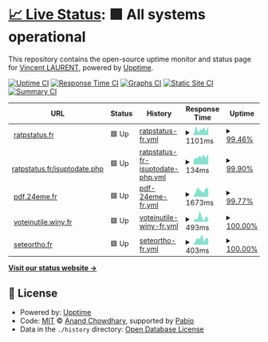 # [📈 Live Status](https://wincelau.github.io/uptime): <!--live status--> **🟩 All systems operational**

This repository contains the open-source uptime monitor and status page for [Vincent LAURENT](https://wincelau.github.io/uptime), powered by [Upptime](https://github.com/upptime/upptime).

[![Uptime CI](https://github.com/wincelau/uptime/workflows/Uptime%20CI/badge.svg)](https://github.com/wincelau/uptime/actions?query=workflow%3A%22Uptime+CI%22)
[![Response Time CI](https://github.com/wincelau/uptime/workflows/Response%20Time%20CI/badge.svg)](https://github.com/wincelau/uptime/actions?query=workflow%3A%22Response+Time+CI%22)
[![Graphs CI](https://github.com/wincelau/uptime/workflows/Graphs%20CI/badge.svg)](https://github.com/wincelau/uptime/actions?query=workflow%3A%22Graphs+CI%22)
[![Static Site CI](https://github.com/wincelau/uptime/workflows/Static%20Site%20CI/badge.svg)](https://github.com/wincelau/uptime/actions?query=workflow%3A%22Static+Site+CI%22)
[![Summary CI](https://github.com/wincelau/uptime/workflows/Summary%20CI/badge.svg)](https://github.com/wincelau/uptime/actions?query=workflow%3A%22Summary+CI%22)

<!--start: status pages-->
<!-- This summary is generated by Upptime (https://github.com/upptime/upptime) -->
<!-- Do not edit this manually, your changes will be overwritten -->
<!-- prettier-ignore -->
| URL | Status | History | Response Time | Uptime |
| --- | ------ | ------- | ------------- | ------ |
| <img alt="" src="https://icons.duckduckgo.com/ip3/ratpstatus.fr.ico" height="13"> [ratpstatus.fr](https://ratpstatus.fr/) | 🟩 Up | [ratpstatus-fr.yml](https://github.com/wincelau/uptime/commits/HEAD/history/ratpstatus-fr.yml) | <details><summary><img alt="Response time graph" src="./graphs/ratpstatus-fr/response-time-week.png" height="20"> 1101ms</summary><br><a href="https://wincelau.github.io/uptime/history/ratpstatus-fr"><img alt="Response time 1185" src="https://img.shields.io/endpoint?url=https%3A%2F%2Fraw.githubusercontent.com%2Fwincelau%2Fuptime%2FHEAD%2Fapi%2Fratpstatus-fr%2Fresponse-time.json"></a><br><a href="https://wincelau.github.io/uptime/history/ratpstatus-fr"><img alt="24-hour response time 1810" src="https://img.shields.io/endpoint?url=https%3A%2F%2Fraw.githubusercontent.com%2Fwincelau%2Fuptime%2FHEAD%2Fapi%2Fratpstatus-fr%2Fresponse-time-day.json"></a><br><a href="https://wincelau.github.io/uptime/history/ratpstatus-fr"><img alt="7-day response time 1101" src="https://img.shields.io/endpoint?url=https%3A%2F%2Fraw.githubusercontent.com%2Fwincelau%2Fuptime%2FHEAD%2Fapi%2Fratpstatus-fr%2Fresponse-time-week.json"></a><br><a href="https://wincelau.github.io/uptime/history/ratpstatus-fr"><img alt="30-day response time 1149" src="https://img.shields.io/endpoint?url=https%3A%2F%2Fraw.githubusercontent.com%2Fwincelau%2Fuptime%2FHEAD%2Fapi%2Fratpstatus-fr%2Fresponse-time-month.json"></a><br><a href="https://wincelau.github.io/uptime/history/ratpstatus-fr"><img alt="1-year response time 1185" src="https://img.shields.io/endpoint?url=https%3A%2F%2Fraw.githubusercontent.com%2Fwincelau%2Fuptime%2FHEAD%2Fapi%2Fratpstatus-fr%2Fresponse-time-year.json"></a></details> | <details><summary><a href="https://wincelau.github.io/uptime/history/ratpstatus-fr">99.46%</a></summary><a href="https://wincelau.github.io/uptime/history/ratpstatus-fr"><img alt="All-time uptime 99.89%" src="https://img.shields.io/endpoint?url=https%3A%2F%2Fraw.githubusercontent.com%2Fwincelau%2Fuptime%2FHEAD%2Fapi%2Fratpstatus-fr%2Fuptime.json"></a><br><a href="https://wincelau.github.io/uptime/history/ratpstatus-fr"><img alt="24-hour uptime 100.00%" src="https://img.shields.io/endpoint?url=https%3A%2F%2Fraw.githubusercontent.com%2Fwincelau%2Fuptime%2FHEAD%2Fapi%2Fratpstatus-fr%2Fuptime-day.json"></a><br><a href="https://wincelau.github.io/uptime/history/ratpstatus-fr"><img alt="7-day uptime 99.46%" src="https://img.shields.io/endpoint?url=https%3A%2F%2Fraw.githubusercontent.com%2Fwincelau%2Fuptime%2FHEAD%2Fapi%2Fratpstatus-fr%2Fuptime-week.json"></a><br><a href="https://wincelau.github.io/uptime/history/ratpstatus-fr"><img alt="30-day uptime 99.48%" src="https://img.shields.io/endpoint?url=https%3A%2F%2Fraw.githubusercontent.com%2Fwincelau%2Fuptime%2FHEAD%2Fapi%2Fratpstatus-fr%2Fuptime-month.json"></a><br><a href="https://wincelau.github.io/uptime/history/ratpstatus-fr"><img alt="1-year uptime 99.89%" src="https://img.shields.io/endpoint?url=https%3A%2F%2Fraw.githubusercontent.com%2Fwincelau%2Fuptime%2FHEAD%2Fapi%2Fratpstatus-fr%2Fuptime-year.json"></a></details>
| <img alt="" src="https://icons.duckduckgo.com/ip3/ratpstatus.fr.ico" height="13"> [ratpstatus.fr/isuptodate.php](https://ratpstatus.fr/isuptodate.php) | 🟩 Up | [ratpstatus-fr-isuptodate-php.yml](https://github.com/wincelau/uptime/commits/HEAD/history/ratpstatus-fr-isuptodate-php.yml) | <details><summary><img alt="Response time graph" src="./graphs/ratpstatus-fr-isuptodate-php/response-time-week.png" height="20"> 134ms</summary><br><a href="https://wincelau.github.io/uptime/history/ratpstatus-fr-isuptodate-php"><img alt="Response time 135" src="https://img.shields.io/endpoint?url=https%3A%2F%2Fraw.githubusercontent.com%2Fwincelau%2Fuptime%2FHEAD%2Fapi%2Fratpstatus-fr-isuptodate-php%2Fresponse-time.json"></a><br><a href="https://wincelau.github.io/uptime/history/ratpstatus-fr-isuptodate-php"><img alt="24-hour response time 170" src="https://img.shields.io/endpoint?url=https%3A%2F%2Fraw.githubusercontent.com%2Fwincelau%2Fuptime%2FHEAD%2Fapi%2Fratpstatus-fr-isuptodate-php%2Fresponse-time-day.json"></a><br><a href="https://wincelau.github.io/uptime/history/ratpstatus-fr-isuptodate-php"><img alt="7-day response time 134" src="https://img.shields.io/endpoint?url=https%3A%2F%2Fraw.githubusercontent.com%2Fwincelau%2Fuptime%2FHEAD%2Fapi%2Fratpstatus-fr-isuptodate-php%2Fresponse-time-week.json"></a><br><a href="https://wincelau.github.io/uptime/history/ratpstatus-fr-isuptodate-php"><img alt="30-day response time 137" src="https://img.shields.io/endpoint?url=https%3A%2F%2Fraw.githubusercontent.com%2Fwincelau%2Fuptime%2FHEAD%2Fapi%2Fratpstatus-fr-isuptodate-php%2Fresponse-time-month.json"></a><br><a href="https://wincelau.github.io/uptime/history/ratpstatus-fr-isuptodate-php"><img alt="1-year response time 135" src="https://img.shields.io/endpoint?url=https%3A%2F%2Fraw.githubusercontent.com%2Fwincelau%2Fuptime%2FHEAD%2Fapi%2Fratpstatus-fr-isuptodate-php%2Fresponse-time-year.json"></a></details> | <details><summary><a href="https://wincelau.github.io/uptime/history/ratpstatus-fr-isuptodate-php">99.90%</a></summary><a href="https://wincelau.github.io/uptime/history/ratpstatus-fr-isuptodate-php"><img alt="All-time uptime 99.94%" src="https://img.shields.io/endpoint?url=https%3A%2F%2Fraw.githubusercontent.com%2Fwincelau%2Fuptime%2FHEAD%2Fapi%2Fratpstatus-fr-isuptodate-php%2Fuptime.json"></a><br><a href="https://wincelau.github.io/uptime/history/ratpstatus-fr-isuptodate-php"><img alt="24-hour uptime 100.00%" src="https://img.shields.io/endpoint?url=https%3A%2F%2Fraw.githubusercontent.com%2Fwincelau%2Fuptime%2FHEAD%2Fapi%2Fratpstatus-fr-isuptodate-php%2Fuptime-day.json"></a><br><a href="https://wincelau.github.io/uptime/history/ratpstatus-fr-isuptodate-php"><img alt="7-day uptime 99.90%" src="https://img.shields.io/endpoint?url=https%3A%2F%2Fraw.githubusercontent.com%2Fwincelau%2Fuptime%2FHEAD%2Fapi%2Fratpstatus-fr-isuptodate-php%2Fuptime-week.json"></a><br><a href="https://wincelau.github.io/uptime/history/ratpstatus-fr-isuptodate-php"><img alt="30-day uptime 99.96%" src="https://img.shields.io/endpoint?url=https%3A%2F%2Fraw.githubusercontent.com%2Fwincelau%2Fuptime%2FHEAD%2Fapi%2Fratpstatus-fr-isuptodate-php%2Fuptime-month.json"></a><br><a href="https://wincelau.github.io/uptime/history/ratpstatus-fr-isuptodate-php"><img alt="1-year uptime 99.94%" src="https://img.shields.io/endpoint?url=https%3A%2F%2Fraw.githubusercontent.com%2Fwincelau%2Fuptime%2FHEAD%2Fapi%2Fratpstatus-fr-isuptodate-php%2Fuptime-year.json"></a></details>
| <img alt="" src="https://icons.duckduckgo.com/ip3/pdf.24eme.fr.ico" height="13"> [pdf.24eme.fr](https://pdf.24eme.fr/) | 🟩 Up | [pdf-24eme-fr.yml](https://github.com/wincelau/uptime/commits/HEAD/history/pdf-24eme-fr.yml) | <details><summary><img alt="Response time graph" src="./graphs/pdf-24eme-fr/response-time-week.png" height="20"> 1673ms</summary><br><a href="https://wincelau.github.io/uptime/history/pdf-24eme-fr"><img alt="Response time 1354" src="https://img.shields.io/endpoint?url=https%3A%2F%2Fraw.githubusercontent.com%2Fwincelau%2Fuptime%2FHEAD%2Fapi%2Fpdf-24eme-fr%2Fresponse-time.json"></a><br><a href="https://wincelau.github.io/uptime/history/pdf-24eme-fr"><img alt="24-hour response time 3312" src="https://img.shields.io/endpoint?url=https%3A%2F%2Fraw.githubusercontent.com%2Fwincelau%2Fuptime%2FHEAD%2Fapi%2Fpdf-24eme-fr%2Fresponse-time-day.json"></a><br><a href="https://wincelau.github.io/uptime/history/pdf-24eme-fr"><img alt="7-day response time 1673" src="https://img.shields.io/endpoint?url=https%3A%2F%2Fraw.githubusercontent.com%2Fwincelau%2Fuptime%2FHEAD%2Fapi%2Fpdf-24eme-fr%2Fresponse-time-week.json"></a><br><a href="https://wincelau.github.io/uptime/history/pdf-24eme-fr"><img alt="30-day response time 1345" src="https://img.shields.io/endpoint?url=https%3A%2F%2Fraw.githubusercontent.com%2Fwincelau%2Fuptime%2FHEAD%2Fapi%2Fpdf-24eme-fr%2Fresponse-time-month.json"></a><br><a href="https://wincelau.github.io/uptime/history/pdf-24eme-fr"><img alt="1-year response time 1354" src="https://img.shields.io/endpoint?url=https%3A%2F%2Fraw.githubusercontent.com%2Fwincelau%2Fuptime%2FHEAD%2Fapi%2Fpdf-24eme-fr%2Fresponse-time-year.json"></a></details> | <details><summary><a href="https://wincelau.github.io/uptime/history/pdf-24eme-fr">99.77%</a></summary><a href="https://wincelau.github.io/uptime/history/pdf-24eme-fr"><img alt="All-time uptime 99.95%" src="https://img.shields.io/endpoint?url=https%3A%2F%2Fraw.githubusercontent.com%2Fwincelau%2Fuptime%2FHEAD%2Fapi%2Fpdf-24eme-fr%2Fuptime.json"></a><br><a href="https://wincelau.github.io/uptime/history/pdf-24eme-fr"><img alt="24-hour uptime 99.67%" src="https://img.shields.io/endpoint?url=https%3A%2F%2Fraw.githubusercontent.com%2Fwincelau%2Fuptime%2FHEAD%2Fapi%2Fpdf-24eme-fr%2Fuptime-day.json"></a><br><a href="https://wincelau.github.io/uptime/history/pdf-24eme-fr"><img alt="7-day uptime 99.77%" src="https://img.shields.io/endpoint?url=https%3A%2F%2Fraw.githubusercontent.com%2Fwincelau%2Fuptime%2FHEAD%2Fapi%2Fpdf-24eme-fr%2Fuptime-week.json"></a><br><a href="https://wincelau.github.io/uptime/history/pdf-24eme-fr"><img alt="30-day uptime 99.94%" src="https://img.shields.io/endpoint?url=https%3A%2F%2Fraw.githubusercontent.com%2Fwincelau%2Fuptime%2FHEAD%2Fapi%2Fpdf-24eme-fr%2Fuptime-month.json"></a><br><a href="https://wincelau.github.io/uptime/history/pdf-24eme-fr"><img alt="1-year uptime 99.95%" src="https://img.shields.io/endpoint?url=https%3A%2F%2Fraw.githubusercontent.com%2Fwincelau%2Fuptime%2FHEAD%2Fapi%2Fpdf-24eme-fr%2Fuptime-year.json"></a></details>
| <img alt="" src="https://icons.duckduckgo.com/ip3/voteinutile.winy.fr.ico" height="13"> [voteinutile.winy.fr](https://voteinutile.winy.fr/) | 🟩 Up | [voteinutile-winy-fr.yml](https://github.com/wincelau/uptime/commits/HEAD/history/voteinutile-winy-fr.yml) | <details><summary><img alt="Response time graph" src="./graphs/voteinutile-winy-fr/response-time-week.png" height="20"> 493ms</summary><br><a href="https://wincelau.github.io/uptime/history/voteinutile-winy-fr"><img alt="Response time 305" src="https://img.shields.io/endpoint?url=https%3A%2F%2Fraw.githubusercontent.com%2Fwincelau%2Fuptime%2FHEAD%2Fapi%2Fvoteinutile-winy-fr%2Fresponse-time.json"></a><br><a href="https://wincelau.github.io/uptime/history/voteinutile-winy-fr"><img alt="24-hour response time 330" src="https://img.shields.io/endpoint?url=https%3A%2F%2Fraw.githubusercontent.com%2Fwincelau%2Fuptime%2FHEAD%2Fapi%2Fvoteinutile-winy-fr%2Fresponse-time-day.json"></a><br><a href="https://wincelau.github.io/uptime/history/voteinutile-winy-fr"><img alt="7-day response time 493" src="https://img.shields.io/endpoint?url=https%3A%2F%2Fraw.githubusercontent.com%2Fwincelau%2Fuptime%2FHEAD%2Fapi%2Fvoteinutile-winy-fr%2Fresponse-time-week.json"></a><br><a href="https://wincelau.github.io/uptime/history/voteinutile-winy-fr"><img alt="30-day response time 356" src="https://img.shields.io/endpoint?url=https%3A%2F%2Fraw.githubusercontent.com%2Fwincelau%2Fuptime%2FHEAD%2Fapi%2Fvoteinutile-winy-fr%2Fresponse-time-month.json"></a><br><a href="https://wincelau.github.io/uptime/history/voteinutile-winy-fr"><img alt="1-year response time 305" src="https://img.shields.io/endpoint?url=https%3A%2F%2Fraw.githubusercontent.com%2Fwincelau%2Fuptime%2FHEAD%2Fapi%2Fvoteinutile-winy-fr%2Fresponse-time-year.json"></a></details> | <details><summary><a href="https://wincelau.github.io/uptime/history/voteinutile-winy-fr">100.00%</a></summary><a href="https://wincelau.github.io/uptime/history/voteinutile-winy-fr"><img alt="All-time uptime 99.99%" src="https://img.shields.io/endpoint?url=https%3A%2F%2Fraw.githubusercontent.com%2Fwincelau%2Fuptime%2FHEAD%2Fapi%2Fvoteinutile-winy-fr%2Fuptime.json"></a><br><a href="https://wincelau.github.io/uptime/history/voteinutile-winy-fr"><img alt="24-hour uptime 100.00%" src="https://img.shields.io/endpoint?url=https%3A%2F%2Fraw.githubusercontent.com%2Fwincelau%2Fuptime%2FHEAD%2Fapi%2Fvoteinutile-winy-fr%2Fuptime-day.json"></a><br><a href="https://wincelau.github.io/uptime/history/voteinutile-winy-fr"><img alt="7-day uptime 100.00%" src="https://img.shields.io/endpoint?url=https%3A%2F%2Fraw.githubusercontent.com%2Fwincelau%2Fuptime%2FHEAD%2Fapi%2Fvoteinutile-winy-fr%2Fuptime-week.json"></a><br><a href="https://wincelau.github.io/uptime/history/voteinutile-winy-fr"><img alt="30-day uptime 100.00%" src="https://img.shields.io/endpoint?url=https%3A%2F%2Fraw.githubusercontent.com%2Fwincelau%2Fuptime%2FHEAD%2Fapi%2Fvoteinutile-winy-fr%2Fuptime-month.json"></a><br><a href="https://wincelau.github.io/uptime/history/voteinutile-winy-fr"><img alt="1-year uptime 99.99%" src="https://img.shields.io/endpoint?url=https%3A%2F%2Fraw.githubusercontent.com%2Fwincelau%2Fuptime%2FHEAD%2Fapi%2Fvoteinutile-winy-fr%2Fuptime-year.json"></a></details>
| <img alt="" src="https://icons.duckduckgo.com/ip3/seteortho.fr.ico" height="13"> [seteortho.fr](https://seteortho.fr/) | 🟩 Up | [seteortho-fr.yml](https://github.com/wincelau/uptime/commits/HEAD/history/seteortho-fr.yml) | <details><summary><img alt="Response time graph" src="./graphs/seteortho-fr/response-time-week.png" height="20"> 403ms</summary><br><a href="https://wincelau.github.io/uptime/history/seteortho-fr"><img alt="Response time 297" src="https://img.shields.io/endpoint?url=https%3A%2F%2Fraw.githubusercontent.com%2Fwincelau%2Fuptime%2FHEAD%2Fapi%2Fseteortho-fr%2Fresponse-time.json"></a><br><a href="https://wincelau.github.io/uptime/history/seteortho-fr"><img alt="24-hour response time 434" src="https://img.shields.io/endpoint?url=https%3A%2F%2Fraw.githubusercontent.com%2Fwincelau%2Fuptime%2FHEAD%2Fapi%2Fseteortho-fr%2Fresponse-time-day.json"></a><br><a href="https://wincelau.github.io/uptime/history/seteortho-fr"><img alt="7-day response time 403" src="https://img.shields.io/endpoint?url=https%3A%2F%2Fraw.githubusercontent.com%2Fwincelau%2Fuptime%2FHEAD%2Fapi%2Fseteortho-fr%2Fresponse-time-week.json"></a><br><a href="https://wincelau.github.io/uptime/history/seteortho-fr"><img alt="30-day response time 330" src="https://img.shields.io/endpoint?url=https%3A%2F%2Fraw.githubusercontent.com%2Fwincelau%2Fuptime%2FHEAD%2Fapi%2Fseteortho-fr%2Fresponse-time-month.json"></a><br><a href="https://wincelau.github.io/uptime/history/seteortho-fr"><img alt="1-year response time 297" src="https://img.shields.io/endpoint?url=https%3A%2F%2Fraw.githubusercontent.com%2Fwincelau%2Fuptime%2FHEAD%2Fapi%2Fseteortho-fr%2Fresponse-time-year.json"></a></details> | <details><summary><a href="https://wincelau.github.io/uptime/history/seteortho-fr">100.00%</a></summary><a href="https://wincelau.github.io/uptime/history/seteortho-fr"><img alt="All-time uptime 100.00%" src="https://img.shields.io/endpoint?url=https%3A%2F%2Fraw.githubusercontent.com%2Fwincelau%2Fuptime%2FHEAD%2Fapi%2Fseteortho-fr%2Fuptime.json"></a><br><a href="https://wincelau.github.io/uptime/history/seteortho-fr"><img alt="24-hour uptime 100.00%" src="https://img.shields.io/endpoint?url=https%3A%2F%2Fraw.githubusercontent.com%2Fwincelau%2Fuptime%2FHEAD%2Fapi%2Fseteortho-fr%2Fuptime-day.json"></a><br><a href="https://wincelau.github.io/uptime/history/seteortho-fr"><img alt="7-day uptime 100.00%" src="https://img.shields.io/endpoint?url=https%3A%2F%2Fraw.githubusercontent.com%2Fwincelau%2Fuptime%2FHEAD%2Fapi%2Fseteortho-fr%2Fuptime-week.json"></a><br><a href="https://wincelau.github.io/uptime/history/seteortho-fr"><img alt="30-day uptime 100.00%" src="https://img.shields.io/endpoint?url=https%3A%2F%2Fraw.githubusercontent.com%2Fwincelau%2Fuptime%2FHEAD%2Fapi%2Fseteortho-fr%2Fuptime-month.json"></a><br><a href="https://wincelau.github.io/uptime/history/seteortho-fr"><img alt="1-year uptime 100.00%" src="https://img.shields.io/endpoint?url=https%3A%2F%2Fraw.githubusercontent.com%2Fwincelau%2Fuptime%2FHEAD%2Fapi%2Fseteortho-fr%2Fuptime-year.json"></a></details>

<!--end: status pages-->

[**Visit our status website →**](https://wincelau.github.io/uptime)

## 📄 License

- Powered by: [Upptime](https://github.com/upptime/upptime)
- Code: [MIT](./LICENSE) © [Anand Chowdhary](https://anandchowdhary.com), supported by [Pabio](https://pabio.com)
- Data in the `./history` directory: [Open Database License](https://opendatacommons.org/licenses/odbl/1-0/)
